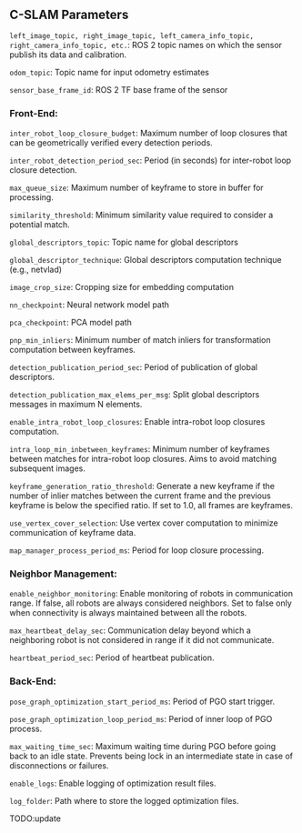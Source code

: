 ## C-SLAM Parameters

`left_image_topic, right_image_topic, left_camera_info_topic, right_camera_info_topic, etc.`: ROS 2 topic names on which the sensor publish its data and calibration.

`odom_topic`: Topic name for input odometry estimates

`sensor_base_frame_id`: ROS 2 TF base frame of the sensor

### Front-End:

`inter_robot_loop_closure_budget`: Maximum number of loop closures that can be geometrically verified every detection periods.

`inter_robot_detection_period_sec`: Period (in seconds) for inter-robot loop closure detection.

`max_queue_size`: Maximum number of keyframe to store in buffer for processing.

`similarity_threshold`: Minimum similarity value required to consider a potential match.

`global_descriptors_topic`: Topic name for global descriptors

`global_descriptor_technique`: Global descriptors computation technique (e.g., netvlad)

`image_crop_size`: Cropping size for embedding computation

`nn_checkpoint`: Neural network model path

`pca_checkpoint`: PCA model path

`pnp_min_inliers`: Minimum number of match inliers for transformation computation between keyframes. 

`detection_publication_period_sec`: Period of publication of global descriptors.

`detection_publication_max_elems_per_msg`: Split global descriptors messages in maximum N elements.

`enable_intra_robot_loop_closures`: Enable intra-robot loop closures computation.

`intra_loop_min_inbetween_keyframes`: Minimum number of keyframes between matches for intra-robot loop closures. Aims to avoid matching subsequent images. 

`keyframe_generation_ratio_threshold`: Generate a new keyframe if the number of inlier matches between the current frame and the previous keyframe is below the specified ratio. If set to 1.0, all frames are keyframes.

`use_vertex_cover_selection`: Use vertex cover computation to minimize communication of keyframe data.

`map_manager_process_period_ms`: Period for loop closure processing. 

### Neighbor Management:

`enable_neighbor_monitoring`: Enable monitoring of robots in communication range. If false, all robots are always considered neighbors. Set to false only when connectivity is always maintained between all the robots.

`max_heartbeat_delay_sec`: Communication delay beyond which a neighboring robot is not considered in range if it did not communicate.

`heartbeat_period_sec`: Period of heartbeat publication.

### Back-End:

`pose_graph_optimization_start_period_ms`: Period of PGO start trigger.

`pose_graph_optimization_loop_period_ms`: Period of inner loop of PGO process.

`max_waiting_time_sec`: Maximum waiting time during PGO before going back to an idle state. Prevents being lock in an intermediate state in case of disconnections or failures.

`enable_logs`: Enable logging of optimization result files.

`log_folder`: Path where to store the logged optimization files.

TODO:update
